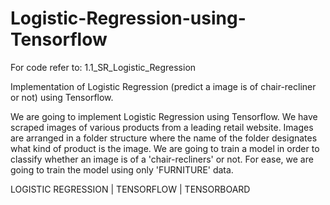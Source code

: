 # Logistic-Regression-using-Tensorflow

For code refer to: 1.1_SR_Logistic_Regression

Implementation of Logistic Regression (predict a image is of chair-recliner or not) using Tensorflow.


We are going to implement Logistic Regression using Tensorflow. We have scraped images of various products from a leading retail website. Images are arranged in a folder structure where the name of the folder designates what kind of product is the image. We are going to train a model in order to classify whether an image is of a 'chair-recliners' or not. For ease, we are going to train the model using only 'FURNITURE' data.

LOGISTIC REGRESSION | TENSORFLOW | TENSORBOARD
